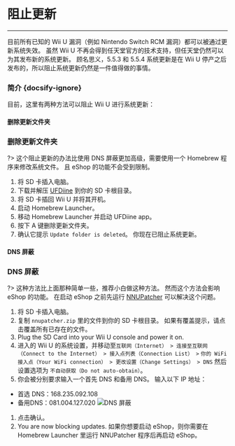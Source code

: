 # 阻止更新
---
目前所有已知的 Wii U 漏洞（例如 Nintendo Switch RCM 漏洞）都可以被通过更新系统失效。 虽然 Wii U 不再会得到任天堂官方的技术支持，但任天堂仍然可以为其发布新的系统更新。 顾名思义，5.5.3 和 5.5.4 系统更新是在 Wii U 停产之后发布的，所以阻止系统更新仍然是一件值得做的事情。

### 简介 {docsify-ignore}

目前，这里有两种方法可以阻止 Wii U 进行系统更新：
<!-- tabs:start -->

#### **删除更新文件夹**

### 删除更新文件夹

?> 这个阻止更新的办法比使用 DNS 屏蔽更加高级，需要使用一个 Homebrew 程序来修改系统文件。 且 eShop 的功能不会受到限制。
1. 将 SD 卡插入电脑。
1. 下载并解压 [UFDiine](https://github.com/GaryOderNichts/UFDiine/releases) 到你的 SD 卡根目录。
1. 将 SD 卡插回 Wii U 并将其开机。
1. 启动 Homebrew Launcher。
1. 移动 Homebrew Launcher 并启动 UFDiine app。
1. 按下 A 键删除更新文件夹。
1. 确认它提示 `Update folder is deleted`。 你现在已阻止系统更新。

#### **DNS 屏蔽**

### DNS 屏蔽

?> 这种方法比上面那种简单一些，推荐小白做这种方法。 然而这个方法会影响 eShop 的功能。 在启动 eShop 之前先运行 [NNUPatcher](https://www.wiiubru.com/appstore/zips/nnupatcher.zip) 可以解决这个问题。
1. 将 SD 卡插入电脑。
1. 复制 `nnupatcher.zip` 里的文件到你的 SD 卡根目录。 如果有覆盖提示，请点击覆盖所有已存在的文件。
1. Plug the SD Card into your Wii U console and power it on.
1. 进入的 Wii U 的系统设置，并移动至`互联网（Internet） > 连接至互联网（Connect to the Internet） > 接入点列表（Connection List） >` `你的 WiFi 接入点（Your WiFi connection） > 更改设置（Change Settings） > DNS` 然后设置选项为 `不自动获取（Do not auto-obtain）`。
1. 你会被分别要求输入一个首先 DNS 和备用 DNS。 输入以下 IP 地址：
 - 首选 DNS：168.235.092.108
 - 备用DNS：081.004.127.020 <img src="docs/assets/img/DNS.png" alt="DNS 屏蔽" />
1. 点击确认。
1. You are now blocking updates. 如果你想要启动 eShop，则你需要在 Homebrew Launcher 里运行 NNUPatcher 程序后再启动 eShop。

<!-- tabs:end -->
